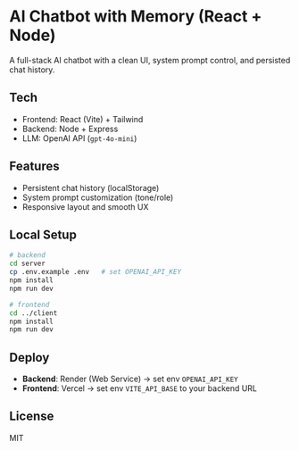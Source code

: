 # AI Chatbot with Memory (React + Node)

A full-stack AI chatbot with a clean UI, system prompt control, and persisted chat history.

## Tech
- Frontend: React (Vite) + Tailwind
- Backend: Node + Express
- LLM: OpenAI API (`gpt-4o-mini`)

## Features
- Persistent chat history (localStorage)
- System prompt customization (tone/role)
- Responsive layout and smooth UX

## Local Setup
```bash
# backend
cd server
cp .env.example .env   # set OPENAI_API_KEY
npm install
npm run dev

# frontend
cd ../client
npm install
npm run dev
```

## Deploy
- **Backend**: Render (Web Service) → set env `OPENAI_API_KEY`
- **Frontend**: Vercel → set env `VITE_API_BASE` to your backend URL

## License
MIT
